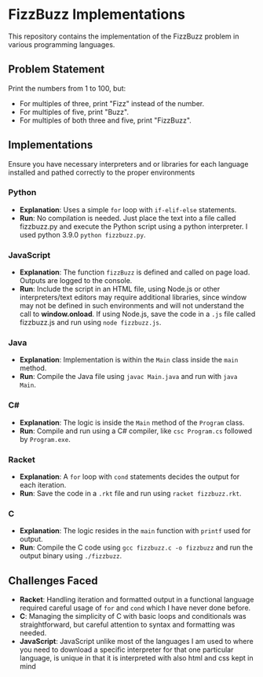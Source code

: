 # FizzBuzz Implementations

This repository contains the implementation of the FizzBuzz problem in various programming languages.

## Problem Statement
Print the numbers from 1 to 100, but:
- For multiples of three, print "Fizz" instead of the number.
- For multiples of five, print "Buzz".
- For multiples of both three and five, print "FizzBuzz".

## Implementations
Ensure you have necessary interpreters and or libraries for each language installed and pathed correctly to the proper environments

### Python
- **Explanation**: Uses a simple `for` loop with `if-elif-else` statements.
- **Run**: No compilation is needed. Just place the text into a file called fizzbuzz.py and execute the Python script using a python interpreter. I used python 3.9.0 `python fizzbuzz.py`.

### JavaScript
- **Explanation**: The function `fizzBuzz` is defined and called on page load. Outputs are logged to the console.
- **Run**: Include the script in an HTML file, using Node.js or other interpreters/text editors may require additional libraries, since window may not be defined in such environments and will not understand the call to **window.onload**. If using Node.js, save the code in a `.js` file called fizzbuzz.js and run using `node fizzbuzz.js`. 
### Java
- **Explanation**: Implementation is within the `Main` class inside the `main` method.
- **Run**: Compile the Java file using `javac Main.java` and run with `java Main`.

### C#
- **Explanation**: The logic is inside the `Main` method of the `Program` class.
- **Run**: Compile and run using a C# compiler, like `csc Program.cs` followed by `Program.exe`.

### Racket
- **Explanation**: A `for` loop with `cond` statements decides the output for each iteration.
- **Run**: Save the code in a `.rkt` file and run using `racket fizzbuzz.rkt`.

### C
- **Explanation**: The logic resides in the `main` function with `printf` used for output.
- **Run**: Compile the C code using `gcc fizzbuzz.c -o fizzbuzz` and run the output binary using `./fizzbuzz`.

## Challenges Faced
- **Racket**: Handling iteration and formatted output in a functional language required careful usage of `for` and `cond` which I have never done before.
- **C**: Managing the simplicity of C with basic loops and conditionals was straightforward, but careful attention to syntax and formatting was needed.
- **JavaScript**: JavaScript unlike most of the languages I am used to where you need to download a specific interpreter for that one particular language, is unique in that it is interpreted with also html and css kept in mind
